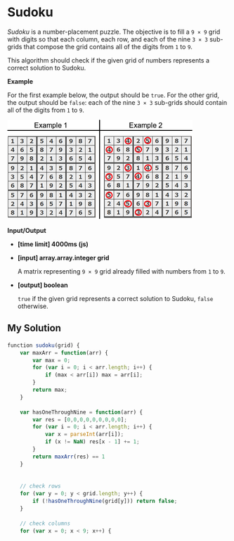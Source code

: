 # Sudoku
﻿_Sudoku_ is a number-placement puzzle. The objective is to fill a `9 × 9` grid with digits so that each column, each row, and each of the nine `3 × 3` sub-grids that compose the grid contains all of the digits from `1` to `9`.

This algorithm should check if the given grid of numbers represents a correct solution to Sudoku.

**Example**

For the first example below, the output should be `true`. For the other grid, the output should be `false`: each of the nine `3 × 3` sub-grids should contain all of the digits from `1` to `9`.

![](images/sudoku.png)

**Input/Output**

*   **[time limit] 4000ms (js)**

*   **[input] array.array.integer grid**

    A matrix representing `9 × 9` grid already filled with numbers from `1` to `9`.

*   **[output] boolean**

    `true` if the given grid represents a correct solution to Sudoku, `false` otherwise.


## My Solution
```javascript
﻿function sudoku(grid) {
    var maxArr = function(arr) {
        var max = 0;
        for (var i = 0; i < arr.length; i++) {
            if (max < arr[i]) max = arr[i];
        }
        return max;
    }
    
    var hasOneThroughNine = function(arr) {
        var res = [0,0,0,0,0,0,0,0,0];
        for (var i = 0; i < arr.length; i++) {
            var x = parseInt(arr[i]);
            if (x != NaN) res[x - 1] += 1;
        }
        return maxArr(res) == 1
    }
    
    
    // check rows
    for (var y = 0; y < grid.length; y++) {
        if (!hasOneThroughNine(grid[y])) return false;
    }
    
    // check columns
    for (var x = 0; x < 9; x++) {
```
